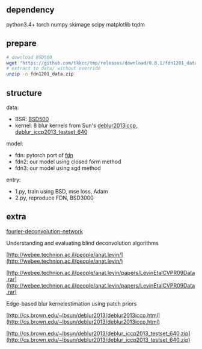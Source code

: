 ## dependency

python3.4+ torch numpy skimage scipy matplotlib tqdm

## prepare

```sh
# download BSD500
wget "https://github.com/tkkcc/tmp/releases/download/0.0.1/fdn1201_data.zip"
# extract to data/ without override
unzip -n fdn1201_data.zip
```

## structure

data:

- BSR: [BSD500](https://www2.eecs.berkeley.edu/Research/Projects/CS/vision/grouping/resources.html)
- kernel: 8 blur kernels from Sun's [deblur2013iccp](http://cs.brown.edu/~lbsun/deblur2013/deblur2013iccp.html), [deblur_iccp2013_testset_640](http://cs.brown.edu/~lbsun/deblur2013/deblur_iccp2013_testset_640.zip)

model:

- fdn: pytorch port of [fdn](https://github.com/uschmidt83/fourier-deconvolution-network)
- fdn2: our model using closed form method
- fdn3: our model using sgd method

entry:

- 1.py, train using BSD, mse loss, Adam
- 2.py, reproduce FDN, BSD3000

## extra

[fourier-deconvolution-network](https://github.com/uschmidt83/fourier-deconvolution-network)

Understanding and evaluating blind deconvolution algorithms

[http://webee.technion.ac.il/people/anat.levin/](http://webee.technion.ac.il/people/anat.levin/)

[http://webee.technion.ac.il/people/anat.levin/papers/LevinEtalCVPR09Data.rar](http://webee.technion.ac.il/people/anat.levin/papers/LevinEtalCVPR09Data.rar)

Edge-based blur kernelestimation using patch priors

[http://cs.brown.edu/~lbsun/deblur2013/deblur2013iccp.html](http://cs.brown.edu/~lbsun/deblur2013/deblur2013iccp.html)

[http://cs.brown.edu/~lbsun/deblur2013/deblur_iccp2013_testset_640.zip](http://cs.brown.edu/~lbsun/deblur2013/deblur_iccp2013_testset_640.zip)
